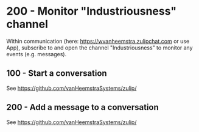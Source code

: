 # 200 - Monitor "Industriousness" channel

Within communication (here: https://wvanheemstra.zulipchat.com or use App), subscribe to and open the channel "Industriousness" to monitor any events (e.g. messages).

## 100 - Start a conversation

See https://github.com/vanHeemstraSystems/zulip/

## 200 - Add a message to a conversation

See https://github.com/vanHeemstraSystems/zulip/
